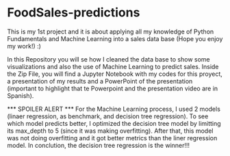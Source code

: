 # FoodSales-predictions
This is my 1st project and it is about applying all my knowledge of Python Fundamentals and Machine Learning into a sales data base (Hope you enjoy my work!) :)

In this Repository you will se how I cleaned the data base to show some visualizations and also the use of Machine Learning to predict sales. 
Inside the Zip File, you will find a Jupyter Notebook with my codes for this proyect, a presentation of my results and a PowerPoint of the presentation (important to highlight that te Powerpoint and the presentation video are in Spanish).

*** SPOILER ALERT ***
For the Machine Learning process, I used 2 models (linaer regression, as benchmark, and decision tree regression). To see which model predicts better, I optimized the decision tree model by limitting its max_depth to 5 (since it was making overfitting). After that, this model was not doing overfitting and it got better metrics than the liner regression model. In conclution, the decision tree regression is the winner!!!
